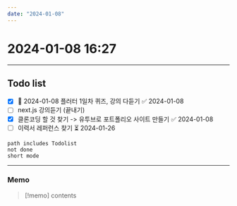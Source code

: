 ```yaml
---
date: "2024-01-08"
---
```

# 2024-01-08 16:27
---
## Todo list

- [x] 📅 2024-01-08  플러터 1일차 퀴즈, 강의 다듣기 ✅ 2024-01-08
- [ ] next.js 강의듣기 (끝내기)
- [x] 클론코딩 할 것 찾기 -> 유투브로 포트폴리오 사이트 만들기 ✅ 2024-01-08
- [ ] 이력서 레퍼런스 찾기 ⏳ 2024-01-26
```tasks
path includes Todolist
not done
short mode
```
---
### Memo
> [!memo]
> contents
